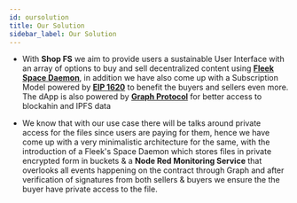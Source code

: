 ```yaml
---
id: oursolution
title: Our Solution
sidebar_label: Our Solution
---
```


- With **Shop FS** we aim to provide users a sustainable User Interface with an array of options to buy and sell decentralized content using [**Fleek Space Daemon**](https://blog.fleek.co/posts/daemon-release), in addition we have also come up with a Subscription Model powered by [**EIP 1620**](https://eips.ethereum.org/EIPS/eip-1620) to benefit the buyers and sellers even more. The dApp is also powered by [**Graph Protocol**](https://thegraph.com/) for better access to blockahin and IPFS data 


- We know that with our use case there will be talks around private access for the files since users are paying for them, hence we have come up with a very minimalistic architecture for the same, with the introduction of a Fleek's Space Daemon which stores files in private encrypted form in buckets & a **Node Red Monitoring Service** that overlooks all events happening on the contract through Graph and after verification of signatures from both sellers & buyers we ensure the the buyer have private access to the file.
